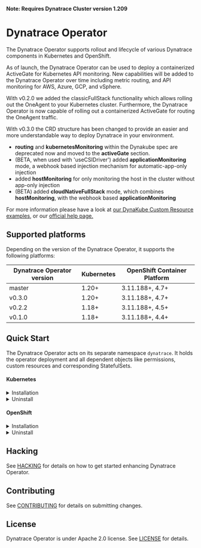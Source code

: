 **Note: Requires Dynatrace Cluster version 1.209**

# Dynatrace Operator

The Dynatrace Operator supports rollout and lifecycle of various Dynatrace components in Kubernetes and OpenShift.

As of launch, the Dynatrace Operator can be used to deploy a containerized ActiveGate for Kubernetes API monitoring. New
capabilities will be added to the Dynatrace Operator over time including metric routing, and API monitoring for AWS,
Azure, GCP, and vSphere.

With v0.2.0 we added the classicFullStack functionality which allows rolling out the OneAgent to your Kubernetes
cluster. Furthermore, the Dynatrace Operator is now capable of rolling out a containerized ActiveGate for routing the
OneAgent traffic.

With v0.3.0 the CRD structure has been changed to provide an easier and more understandable way to deploy Dynatrace in your environment.
- **routing** and **kubernetesMonitoring** within the Dynakube spec are deprecated now and moved to the **activeGate** section.
- (BETA, when used with 'useCSIDriver') added **applicationMonitoring** mode, a webhook based injection mechanism for automatic-app-only injection
- added **hostMonitoring** for only monitoring the host in the cluster without app-only injection
- (BETA) added **cloudNativeFullStack** mode, which combines **hostMonitoring**, with the webhook based **applicationMonitoring**

For more information please have a look at [our DynaKube Custom Resource examples](https://github.com/Dynatrace/dynatrace-operator/tree/master/config/samples),
or our [official help page.](https://www.dynatrace.com/support/help/setup-and-configuration/setup-on-container-platforms/kubernetes/)


## Supported platforms

Depending on the version of the Dynatrace Operator, it supports the following platforms:

| Dynatrace Operator version | Kubernetes | OpenShift Container Platform               |
| -------------------------- | ---------- | ------------------------------------------ |
| master                     | 1.20+      | 3.11.188+, 4.7+                            |
| v0.3.0                     | 1.20+      | 3.11.188+, 4.7+                            |
| v0.2.2                     | 1.18+      | 3.11.188+, 4.5+                            |
| v0.1.0                     | 1.18+      | 3.11.188+, 4.4+                            |

## Quick Start

The Dynatrace Operator acts on its separate namespace `dynatrace`. It holds the operator deployment and all dependent
objects like permissions, custom resources and corresponding StatefulSets.

#### Kubernetes

<details><summary>Installation</summary>

To create the namespace and apply the operator run the following commands

```sh
$ kubectl create namespace dynatrace
$ kubectl apply -f https://github.com/Dynatrace/dynatrace-operator/releases/latest/download/kubernetes.yaml
```

A secret holding tokens for authenticating to the Dynatrace cluster needs to be created upfront. Create access tokens of
type *Dynatrace API* and *Platform as a Service* and use its values in the following commands respectively. For
assistance please refer
to [Create user-generated access tokens.](https://www.dynatrace.com/support/help/get-started/introduction/why-do-i-need-an-access-token-and-an-environment-id/#create-user-generated-access-tokens)

Make sure the *Dynatrace API* token has the following permission:

* Access problem and event feed, metrics and topology

```sh
$ kubectl -n dynatrace create secret generic dynakube --from-literal="apiToken=DYNATRACE_API_TOKEN" --from-literal="paasToken=PLATFORM_AS_A_SERVICE_TOKEN"
```

#### Create `DynaKube` custom resource for ActiveGate and OneAgent rollout

The rollout of the Dynatrace components is governed by a custom resource of type `DynaKube`. This custom resource will
contain parameters for various Dynatrace capabilities (API monitoring, routing, etc.)

Note: `.spec.tokens` denotes the name of the secret holding access tokens. If not specified Dynatrace Operator searches
for a secret called like the DynaKube custom resource `.metadata.name`.

```yaml
apiVersion: dynatrace.com/v1beta1
kind: DynaKube
metadata:
  name: dynakube
  namespace: dynatrace
spec:
  # Dynatrace apiUrl including the `/api` path at the end.
  # For SaaS, set `YOUR_ENVIRONMENT_ID` to your environment ID.
  # For Managed, change the apiUrl address.
  # For instructions on how to determine the environment ID and how to configure the apiUrl address, see https://www.dynatrace.com/support/help/reference/dynatrace-concepts/environment-id/.
  apiUrl: https://ENVIRONMENTID.live.dynatrace.com/api

  # name of secret holding `apiToken` and `paasToken`
  # if unset, name of custom resource is used
  #
  # tokens: ""

  # Optional: Sets Network Zone for OneAgent and ActiveGate pods
  # Make sure networkZones are enabled on your cluster before (see https://www.dynatrace.com/support/help/setup-and-configuration/network-zones/network-zones-basic-info/)
  #
  # networkZone: name-of-my-network-zone

  oneAgent:
    # enable classic fullstack monitoring and change its settings
    # Cannot be used in conjunction with cloud-native fullstack monitoring, application-only monitoring or host monitoring
    classicFullStack:

      # Optional: tolerations to include with the OneAgent DaemonSet.
      # See more here: https://kubernetes.io/docs/concepts/configuration/taint-and-toleration/
      tolerations:
      - effect: NoSchedule
        key: node-role.kubernetes.io/master
        operator: Exists

  # Configuration for ActiveGate instances.
  activeGate:
    # Enables listed ActiveGate capabilities
    capabilities:
      - routing
      - kubernetes-monitoring

```

This is the most basic configuration for the DynaKube object. We recommend you to use classic Fullstack injection to roll out Dynatrace to your cluster, as shown in the example above.
In case you want to have adjustments please have a look at [our DynaKube Custom Resource examples](https://github.com/Dynatrace/dynatrace-operator/tree/master/config/samples).
Save one of the sample configurations, change the API url to your environment and apply it to your cluster.

```sh
$ kubectl apply -f cr.yaml
```

For detailed instructions see
our [official help page.](https://www.dynatrace.com/support/help/setup-and-configuration/setup-on-container-platforms/kubernetes/)

</details>
<details><summary>Uninstall</summary>

## Uninstall dynatrace-operator

Remove DynaKube custom resources and clean-up all remaining Dynatrace Operator specific objects:

```sh
$ kubectl delete -n dynatrace dynakube --all
$ kubectl delete -f https://github.com/Dynatrace/dynatrace-operator/releases/latest/download/kubernetes.yaml
```

</details>

#### OpenShift

<details><summary>Installation</summary>

To create the namespace and apply the operator run the following commands (for OpenShift 4.x)

```sh
$ oc adm new-project --node-selector="" dynatrace
$ oc apply -f https://github.com/Dynatrace/dynatrace-operator/releases/latest/download/openshift.yaml
```

If you are using *OpenShift 3.11*, make sure to run the following commands, instead of the ones above

```sh
$ oc adm new-project --node-selector="" dynatrace
$ oc apply -f https://github.com/Dynatrace/dynatrace-operator/releases/latest/download/openshift3.11.yaml
```

A secret holding tokens for authenticating to the Dynatrace cluster needs to be created upfront. Create access tokens of
type *Dynatrace API* and *Platform as a Service* and use its values in the following commands respectively. For
assistance please refere
to [Create user-generated access tokens.](https://www.dynatrace.com/support/help/get-started/introduction/why-do-i-need-an-access-token-and-an-environment-id/#create-user-generated-access-tokens)

Make sure the *Dynatrace API* token has the following permission:

* Access problem and event feed, metrics and topology

```sh
$ oc -n dynatrace create secret generic dynakube --from-literal="apiToken=DYNATRACE_API_TOKEN" --from-literal="paasToken=PLATFORM_AS_A_SERVICE_TOKEN"
```

#### Create `DynaKube` custom resource for ActiveGate and OneAgent rollout

The rollout of the Dynatrace components is governed by a custom resource of type `DynaKube`. This custom resource will
contain parameters for various Dynatrace capabilities (API monitoring, routing, etc.)

Note: `.spec.tokens` denotes the name of the secret holding access tokens. If not specified Dynatrace Operator searches
for a secret called like the DynaKube custom resource `.metadata.name`.

```yaml
apiVersion: dynatrace.com/v1beta1
kind: DynaKube
metadata:
  name: dynakube
  namespace: dynatrace
spec:
  # Dynatrace apiUrl including the `/api` path at the end.
  # For SaaS, set `YOUR_ENVIRONMENT_ID` to your environment ID.
  # For Managed, change the apiUrl address.
  # For instructions on how to determine the environment ID and how to configure the apiUrl address, see https://www.dynatrace.com/support/help/reference/dynatrace-concepts/environment-id/.
  apiUrl: https://ENVIRONMENTID.live.dynatrace.com/api

  # name of secret holding `apiToken` and `paasToken`
  # if unset, name of custom resource is used
  #
  # tokens: ""

  # Optional: Sets Network Zone for OneAgent and ActiveGate pods
  # Make sure networkZones are enabled on your cluster before (see https://www.dynatrace.com/support/help/setup-and-configuration/network-zones/network-zones-basic-info/)
  #
  # networkZone: name-of-my-network-zone

  oneAgent:
    # enable classic fullstack monitoring and change its settings
    # Cannot be used in conjunction with cloud-native fullstack monitoring, application-only monitoring or host monitoring
    classicFullStack:

      # Optional: tolerations to include with the OneAgent DaemonSet.
      # See more here: https://kubernetes.io/docs/concepts/configuration/taint-and-toleration/
      tolerations:
        - effect: NoSchedule
          key: node-role.kubernetes.io/master
          operator: Exists

  # Configuration for ActiveGate instances.
  activeGate:
    # Enables listed ActiveGate capabilities
    capabilities:
      - routing
      - kubernetes-monitoring
      - data-ingest

```

This is the most basic configuration for the DynaKube object. We recommend you to use classic Fullstack injection to roll out Dynatrace to your cluster, as shown in the example above.
In case you want to have adjustments please have a look at [our DynaKube Custom Resource examples](https://github.com/Dynatrace/dynatrace-operator/tree/master/config/samples).
Save one of the sample configurations, change the API url to your environment and apply it to your cluster.

```sh
$ oc apply -f cr.yaml
```

For detailed instructions see
our [official help page.](https://www.dynatrace.com/support/help/technology-support/cloud-platforms/openshift/monitor-openshift-environments/)

</details>
<details><summary>Uninstall</summary>

## Uninstall dynatrace-operator

Remove DynaKube custom resources and clean-up all remaining Dynatrace Operator specific objects:

```sh
$ oc delete -n dynatrace dynakube --all
$ oc delete -f https://github.com/Dynatrace/dynatrace-operator/releases/latest/download/openshift.yaml
```

</details>

## Hacking

See [HACKING](HACKING.md) for details on how to get started enhancing Dynatrace Operator.

## Contributing

See [CONTRIBUTING](CONTRIBUTING.md) for details on submitting changes.

## License

Dynatrace Operator is under Apache 2.0 license. See [LICENSE](LICENSE) for details.
